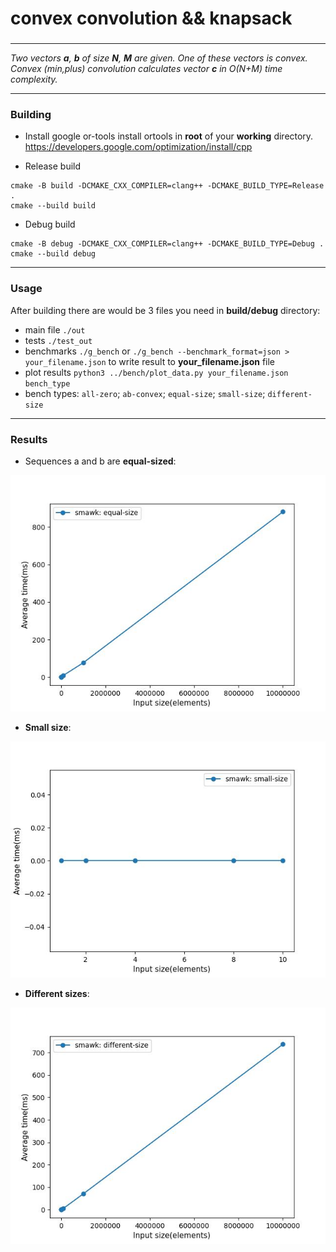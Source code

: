 # convex convolution && knapsack
### 
***

_Two vectors **a**, **b** of size **N**, **M** are given. One of these vectors is convex._
_Convex (min,plus) convolution calculates vector **c** in  O(N+M)  time complexity._ 

***
### Building

- Install google or-tools 
install ortools in **root** of your **working** directory. https://developers.google.com/optimization/install/cpp

- Release build
```
cmake -B build -DCMAKE_CXX_COMPILER=clang++ -DCMAKE_BUILD_TYPE=Release .
cmake --build build
```
- Debug build
```
cmake -B debug -DCMAKE_CXX_COMPILER=clang++ -DCMAKE_BUILD_TYPE=Debug .
cmake --build debug
```
***
### Usage  
After building there are would be 3 files you need in **build/debug** directory:
- main file ```./out```
- tests ```./test_out```
- benchmarks ```./g_bench``` or ```./g_bench --benchmark_format=json > your_filename.json``` to write result to **your_filename.json** file
- plot results ```python3 ../bench/plot_data.py your_filename.json bench_type``` 
- bench types: ```all-zero```; ```ab-convex```; ```equal-size```; ```small-size```; ```different-size```
***
### Results
- Sequences a and b are **equal-sized**:
  
![plot](./scripts/pics/equal-size.jpg)

- **Small size**:
  
![plot](./scripts/pics/small-size.jpg)

- **Different sizes**:
  
![plot](./scripts/pics/different-size.jpg)
